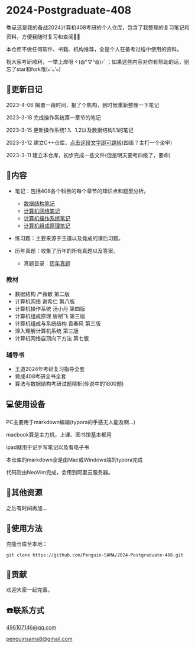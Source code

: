 # 2024-Postgraduate-408
📚💻这是我的备战2024计算机408考研的个人仓库，包含了我整理的复习笔记和资料，方便我随时复习和查阅📝💯

本仓库不做任何软件、书籍、机构推荐，全是个人在备考过程中使用的资料。

祝大家考研顺利，一举上岸呀ヾ(◍°∇°◍)ﾉﾞ；如果这些内容对你有帮助的话，别忘了star和fork哦(๑′ᴗ‵๑)

## 📅更新日记

2023-4-06 搁置一段时间，报了个机构，到时候重新整理一下笔记

2023-3-18 完成操作系统第一章节的笔记

2023-3-15 更新操作系统1.1、1.2以及数据结构1.1的笔记

2023-3-12 建立C++仓库，[点击这段文字即可跳转](https://github.com/Penguin-SAMA/MyCppJourney/tree/main)(四级？主打一个坐牢)

2023-3-11 建立本仓库，初步完成一些文件(但是明天要考四级了，要命)

## 📝内容

- 笔记：包括408各个科目的每个章节的知识点和题型分析。
  - [数据结构笔记](https://github.com/Penguin-SAMA/2024-Postgraduate-408/tree/main/DataStructure)
  - [计算机网络笔记](https://github.com/Penguin-SAMA/2024-Postgraduate-408/tree/main/NetWork)
  - [计算机操作系统笔记](https://github.com/Penguin-SAMA/2024-Postgraduate-408/tree/main/OperatingSystem)
  - [计算机组成原理笔记](https://github.com/Penguin-SAMA/2024-Postgraduate-408/tree/main/Organization)

- 练习题：主要来源于王道以及竟成的课后习题。
- 历年真题：收集了历年的所有真题以及答案。
  - 真题目录：[历年真题](https://github.com/Penguin-SAMA/2024-Postgraduate-408/tree/main/exam)


### 教材

- 数据结构 严薇敏 第二版
- 计算机网络 谢希仁 第八版
- 计算机操作系统 汤小丹 第四版
- 计算机组成原理 唐朔飞 第三版
- 计算机组成与系统结构 袁春风 第三版
- 深入理解计算机系统 第三版
- 计算机网络自顶向下方法 第七版

### 辅导书

- 王道2024年考研复习指导全套
- 竟成408考研全书全套
- 算法与数据结构考研试题精析(传说中的1800题)

## 💻使用设备

PC主要用于markdown编辑(typora的手感无人能及啊…)

macbook算是主力机，上课、图书馆基本都用

ipad就用于记手写笔记以及看电子书



本仓库的markdown全是由Mac或Windows端的typora完成

代码则由NeoVim完成，会用到阿里云服务器。

## 📌其他资源

之后有时间再加…

## 📎使用方法

克隆仓库至本地：

```shell
git clone https://github.com/Penguin-SAMA/2024-Postgraduate-408.git
```

## 🎯贡献

欢迎大家一起完善。

## ☎️联系方式

496107146@qq.com

penguinsama8@gmail.com
